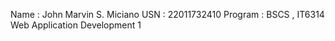 Name : John Marvin S. Miciano
USN : 22011732410
Program : BSCS , IT6314 Web Application Development 1
